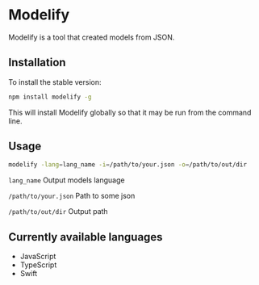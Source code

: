 # Modelify

Modelify is a tool that created models from JSON.

## Installation

To install the stable version:

```bash
npm install modelify -g
```

This will install Modelify globally so that it may be run from the command line.

## Usage

```bash
modelify -lang=lang_name -i=/path/to/your.json -o=/path/to/out/dir
```

`lang_name` Output models language

`/path/to/your.json` Path to some json

`/path/to/out/dir` Output path

## Currently available languages

* JavaScript
* TypeScript
* Swift